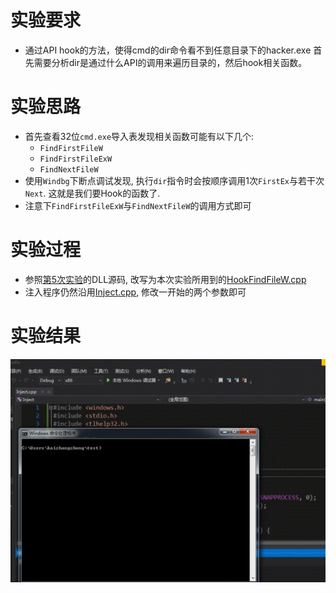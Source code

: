 # 实验要求
- 通过API hook的方法，使得cmd的dir命令看不到任意目录下的hacker.exe 
首先需要分析dir是通过什么API的调用来遍历目录的，然后hook相关函数。

# 实验思路
- 首先查看32位`cmd.exe`导入表发现相关函数可能有以下几个:
	- `FindFirstFileW`
	- `FindFirstFileExW`
	- `FindNextFileW`
- 使用`Windbg`下断点调试发现, 执行`dir`指令时会按顺序调用1次`FirstEx`与若干次`Next`. 这就是我们要Hook的函数了.
- 注意下`FindFirstFileExW`与`FindNextFileW`的调用方式即可

# 实验过程
- 参照[第5次实验](../5)的DLL源码, 改写为本次实验所用到的[HookFindFileW.cpp](HookFindFileW.cpp)
- 注入程序仍然沿用[Inject.cpp](../5/part3/Inject.cpp), 修改一开始的两个参数即可

# 实验结果
![](result.gif)
